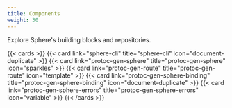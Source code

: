 ```yaml
---
title: Components
weight: 30
---
```


Explore Sphere's building blocks and repositories.

<!--more-->

{{< cards >}}
  {{< card link="sphere-cli" title="sphere-cli" icon="document-duplicate" >}}
  {{< card link="protoc-gen-sphere" title="protoc-gen-sphere" icon="sparkles" >}}
  {{< card link="protoc-gen-route" title="protoc-gen-route" icon="template" >}}
  {{< card link="protoc-gen-sphere-binding" title="protoc-gen-sphere-binding" icon="document-duplicate" >}}
  {{< card link="protoc-gen-sphere-errors" title="protoc-gen-sphere-errors" icon="variable" >}}
{{< /cards >}}
